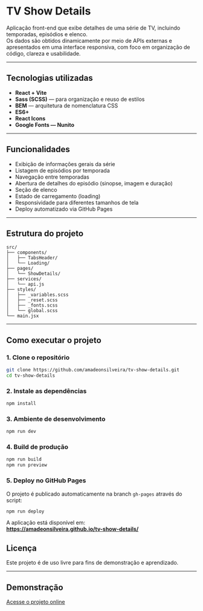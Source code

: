 # TV Show Details

Aplicação front-end que exibe detalhes de uma série de TV, incluindo temporadas, episódios e elenco.  
Os dados são obtidos dinamicamente por meio de APIs externas e apresentados em uma interface responsiva, com foco em organização de código, clareza e usabilidade.

---

## Tecnologias utilizadas
- **React + Vite**
- **Sass (SCSS)** — para organização e reuso de estilos
- **BEM** — arquitetura de nomenclatura CSS
- **ES6+**
- **React Icons**
- **Google Fonts — Nunito**

---

## Funcionalidades
- Exibição de informações gerais da série
- Listagem de episódios por temporada
- Navegação entre temporadas
- Abertura de detalhes do episódio (sinopse, imagem e duração)
- Seção de elenco
- Estado de carregamento (loading)
- Responsividade para diferentes tamanhos de tela
- Deploy automatizado via GitHub Pages

---

## Estrutura do projeto
```
src/
├── components/
│   ├── TabsHeader/
│   └── Loading/
├── pages/
│   └── ShowDetails/
├── services/
│   └── api.js
├── styles/
│   ├── _variables.scss
│   ├── _reset.scss
│   ├── _fonts.scss
│   └── global.scss
└── main.jsx
```

---

## Como executar o projeto

### 1. Clone o repositório
```bash
git clone https://github.com/amadeonsilveira/tv-show-details.git
cd tv-show-details
```

### 2. Instale as dependências
```bash
npm install
```

### 3. Ambiente de desenvolvimento
```bash
npm run dev
```

### 4. Build de produção
```bash
npm run build
npm run preview
```

### 5. Deploy no GitHub Pages
O projeto é publicado automaticamente na branch `gh-pages` através do script:
```bash
npm run deploy
```

A aplicação está disponível em:  
**https://amadeonsilveira.github.io/tv-show-details/**

## Licença
Este projeto é de uso livre para fins de demonstração e aprendizado.

---

## Demonstração
[Acesse o projeto online](https://amadeonsilveira.github.io/tv-show-details/)
